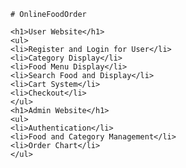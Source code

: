     # OnlineFoodOrder

    <h1>User Website</h1>
    <ul>
    <li>Register and Login for User</li>
    <li>Category Display</li>
    <li>Food Menu Display</li>
    <li>Search Food and Display</li>
    <li>Cart System</li>
    <li>Checkout</li>
    </ul> 
    <h1>Admin Website</h1>
    <ul>
    <li>Authentication</li>
    <li>Food and Category Management</li>
    <li>Order Chart</li>
    </ul>
